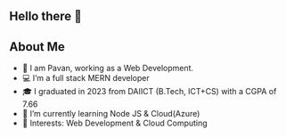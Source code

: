   ## Hello there 👋
  
  
  ## About Me 
  
- 👀 I am Pavan, working as a Web Development.
- 💻 I’m a full stack MERN developer  
- 🎓 I graduated in 2023 from DAIICT (B.Tech, ICT+CS) with a CGPA of 7.66
- 🌱 I’m currently learning Node JS & Cloud(Azure)
- 💞️ Interests: Web Development & Cloud Computing
